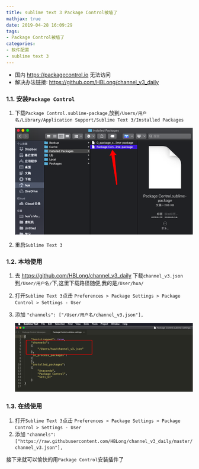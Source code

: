 ```yaml
---
title: sublime text 3 Package Control被墙了
mathjax: true
date: 2019-04-28 16:09:29
tags: 
- Package Control被墙了
categories:
- 软件配置
- sublime text 3
---
```


* 国内 https://packagecontrol.io 无法访问
* 解决办法链接: https://github.com/HBLong/channel_v3_daily

### 1.1. 安装`Package Control`
1. 下载`Package Control.sublime-package`,放到`/Users/用户名/Library/Application Support/Sublime Text 3/Installed Packages`

    ![](https://raw.githubusercontent.com/fengwenhua/ImageBed/master/20190328001858.png)
    <!--more-->
2. 重启`Sublime Text 3`

### 1.2. 本地使用
1. 去 https://github.com/HBLong/channel_v3_daily 下载`channel_v3.json`到`/User/用户名/`下,这里下载路径随便,我的是`/User/hua/`
2. 打开`Sublime Text 3`点击 `Preferences > Package Settings > Package Control > Settings - User`
3. 添加 `"channels": ["/User/用户名/channel_v3.json"],`

    ![](https://raw.githubusercontent.com/fengwenhua/ImageBed/master/20190328001848.png)

### 1.3. 在线使用
1. 打开`Sublime Text 3`点击 `Preferences > Package Settings > Package Control > Settings - User`
2. 添加 `"channels": ["https://raw.githubusercontent.com/HBLong/channel_v3_daily/master/channel_v3.json"],`

接下来就可以愉快的用`Package Control`安装插件了
